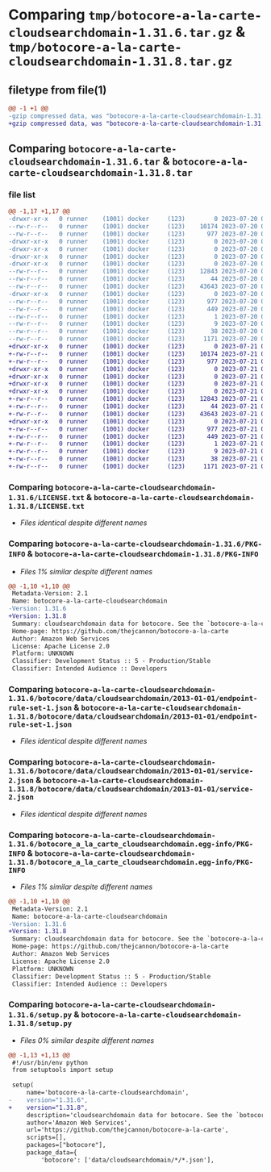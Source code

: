 # Comparing `tmp/botocore-a-la-carte-cloudsearchdomain-1.31.6.tar.gz` & `tmp/botocore-a-la-carte-cloudsearchdomain-1.31.8.tar.gz`

## filetype from file(1)

```diff
@@ -1 +1 @@
-gzip compressed data, was "botocore-a-la-carte-cloudsearchdomain-1.31.6.tar", last modified: Thu Jul 20 01:20:04 2023, max compression
+gzip compressed data, was "botocore-a-la-carte-cloudsearchdomain-1.31.8.tar", last modified: Fri Jul 21 01:21:12 2023, max compression
```

## Comparing `botocore-a-la-carte-cloudsearchdomain-1.31.6.tar` & `botocore-a-la-carte-cloudsearchdomain-1.31.8.tar`

### file list

```diff
@@ -1,17 +1,17 @@
-drwxr-xr-x   0 runner    (1001) docker     (123)        0 2023-07-20 01:20:04.534555 botocore-a-la-carte-cloudsearchdomain-1.31.6/
--rw-r--r--   0 runner    (1001) docker     (123)    10174 2023-07-20 01:20:04.000000 botocore-a-la-carte-cloudsearchdomain-1.31.6/LICENSE.txt
--rw-r--r--   0 runner    (1001) docker     (123)      977 2023-07-20 01:20:04.534555 botocore-a-la-carte-cloudsearchdomain-1.31.6/PKG-INFO
-drwxr-xr-x   0 runner    (1001) docker     (123)        0 2023-07-20 01:20:04.530555 botocore-a-la-carte-cloudsearchdomain-1.31.6/botocore/
-drwxr-xr-x   0 runner    (1001) docker     (123)        0 2023-07-20 01:20:04.530555 botocore-a-la-carte-cloudsearchdomain-1.31.6/botocore/data/
-drwxr-xr-x   0 runner    (1001) docker     (123)        0 2023-07-20 01:20:04.530555 botocore-a-la-carte-cloudsearchdomain-1.31.6/botocore/data/cloudsearchdomain/
-drwxr-xr-x   0 runner    (1001) docker     (123)        0 2023-07-20 01:20:04.530555 botocore-a-la-carte-cloudsearchdomain-1.31.6/botocore/data/cloudsearchdomain/2013-01-01/
--rw-r--r--   0 runner    (1001) docker     (123)    12843 2023-07-20 01:19:55.000000 botocore-a-la-carte-cloudsearchdomain-1.31.6/botocore/data/cloudsearchdomain/2013-01-01/endpoint-rule-set-1.json
--rw-r--r--   0 runner    (1001) docker     (123)       44 2023-07-20 01:19:55.000000 botocore-a-la-carte-cloudsearchdomain-1.31.6/botocore/data/cloudsearchdomain/2013-01-01/examples-1.json
--rw-r--r--   0 runner    (1001) docker     (123)    43643 2023-07-20 01:19:55.000000 botocore-a-la-carte-cloudsearchdomain-1.31.6/botocore/data/cloudsearchdomain/2013-01-01/service-2.json
-drwxr-xr-x   0 runner    (1001) docker     (123)        0 2023-07-20 01:20:04.534555 botocore-a-la-carte-cloudsearchdomain-1.31.6/botocore_a_la_carte_cloudsearchdomain.egg-info/
--rw-r--r--   0 runner    (1001) docker     (123)      977 2023-07-20 01:20:04.000000 botocore-a-la-carte-cloudsearchdomain-1.31.6/botocore_a_la_carte_cloudsearchdomain.egg-info/PKG-INFO
--rw-r--r--   0 runner    (1001) docker     (123)      449 2023-07-20 01:20:04.000000 botocore-a-la-carte-cloudsearchdomain-1.31.6/botocore_a_la_carte_cloudsearchdomain.egg-info/SOURCES.txt
--rw-r--r--   0 runner    (1001) docker     (123)        1 2023-07-20 01:20:04.000000 botocore-a-la-carte-cloudsearchdomain-1.31.6/botocore_a_la_carte_cloudsearchdomain.egg-info/dependency_links.txt
--rw-r--r--   0 runner    (1001) docker     (123)        9 2023-07-20 01:20:04.000000 botocore-a-la-carte-cloudsearchdomain-1.31.6/botocore_a_la_carte_cloudsearchdomain.egg-info/top_level.txt
--rw-r--r--   0 runner    (1001) docker     (123)       38 2023-07-20 01:20:04.534555 botocore-a-la-carte-cloudsearchdomain-1.31.6/setup.cfg
--rw-r--r--   0 runner    (1001) docker     (123)     1171 2023-07-20 01:20:04.000000 botocore-a-la-carte-cloudsearchdomain-1.31.6/setup.py
+drwxr-xr-x   0 runner    (1001) docker     (123)        0 2023-07-21 01:21:12.898771 botocore-a-la-carte-cloudsearchdomain-1.31.8/
+-rw-r--r--   0 runner    (1001) docker     (123)    10174 2023-07-21 01:21:12.000000 botocore-a-la-carte-cloudsearchdomain-1.31.8/LICENSE.txt
+-rw-r--r--   0 runner    (1001) docker     (123)      977 2023-07-21 01:21:12.898771 botocore-a-la-carte-cloudsearchdomain-1.31.8/PKG-INFO
+drwxr-xr-x   0 runner    (1001) docker     (123)        0 2023-07-21 01:21:12.898771 botocore-a-la-carte-cloudsearchdomain-1.31.8/botocore/
+drwxr-xr-x   0 runner    (1001) docker     (123)        0 2023-07-21 01:21:12.898771 botocore-a-la-carte-cloudsearchdomain-1.31.8/botocore/data/
+drwxr-xr-x   0 runner    (1001) docker     (123)        0 2023-07-21 01:21:12.898771 botocore-a-la-carte-cloudsearchdomain-1.31.8/botocore/data/cloudsearchdomain/
+drwxr-xr-x   0 runner    (1001) docker     (123)        0 2023-07-21 01:21:12.898771 botocore-a-la-carte-cloudsearchdomain-1.31.8/botocore/data/cloudsearchdomain/2013-01-01/
+-rw-r--r--   0 runner    (1001) docker     (123)    12843 2023-07-21 01:21:06.000000 botocore-a-la-carte-cloudsearchdomain-1.31.8/botocore/data/cloudsearchdomain/2013-01-01/endpoint-rule-set-1.json
+-rw-r--r--   0 runner    (1001) docker     (123)       44 2023-07-21 01:21:06.000000 botocore-a-la-carte-cloudsearchdomain-1.31.8/botocore/data/cloudsearchdomain/2013-01-01/examples-1.json
+-rw-r--r--   0 runner    (1001) docker     (123)    43643 2023-07-21 01:21:06.000000 botocore-a-la-carte-cloudsearchdomain-1.31.8/botocore/data/cloudsearchdomain/2013-01-01/service-2.json
+drwxr-xr-x   0 runner    (1001) docker     (123)        0 2023-07-21 01:21:12.898771 botocore-a-la-carte-cloudsearchdomain-1.31.8/botocore_a_la_carte_cloudsearchdomain.egg-info/
+-rw-r--r--   0 runner    (1001) docker     (123)      977 2023-07-21 01:21:12.000000 botocore-a-la-carte-cloudsearchdomain-1.31.8/botocore_a_la_carte_cloudsearchdomain.egg-info/PKG-INFO
+-rw-r--r--   0 runner    (1001) docker     (123)      449 2023-07-21 01:21:12.000000 botocore-a-la-carte-cloudsearchdomain-1.31.8/botocore_a_la_carte_cloudsearchdomain.egg-info/SOURCES.txt
+-rw-r--r--   0 runner    (1001) docker     (123)        1 2023-07-21 01:21:12.000000 botocore-a-la-carte-cloudsearchdomain-1.31.8/botocore_a_la_carte_cloudsearchdomain.egg-info/dependency_links.txt
+-rw-r--r--   0 runner    (1001) docker     (123)        9 2023-07-21 01:21:12.000000 botocore-a-la-carte-cloudsearchdomain-1.31.8/botocore_a_la_carte_cloudsearchdomain.egg-info/top_level.txt
+-rw-r--r--   0 runner    (1001) docker     (123)       38 2023-07-21 01:21:12.898771 botocore-a-la-carte-cloudsearchdomain-1.31.8/setup.cfg
+-rw-r--r--   0 runner    (1001) docker     (123)     1171 2023-07-21 01:21:12.000000 botocore-a-la-carte-cloudsearchdomain-1.31.8/setup.py
```

### Comparing `botocore-a-la-carte-cloudsearchdomain-1.31.6/LICENSE.txt` & `botocore-a-la-carte-cloudsearchdomain-1.31.8/LICENSE.txt`

 * *Files identical despite different names*

### Comparing `botocore-a-la-carte-cloudsearchdomain-1.31.6/PKG-INFO` & `botocore-a-la-carte-cloudsearchdomain-1.31.8/PKG-INFO`

 * *Files 1% similar despite different names*

```diff
@@ -1,10 +1,10 @@
 Metadata-Version: 2.1
 Name: botocore-a-la-carte-cloudsearchdomain
-Version: 1.31.6
+Version: 1.31.8
 Summary: cloudsearchdomain data for botocore. See the `botocore-a-la-carte` package for more info.
 Home-page: https://github.com/thejcannon/botocore-a-la-carte
 Author: Amazon Web Services
 License: Apache License 2.0
 Platform: UNKNOWN
 Classifier: Development Status :: 5 - Production/Stable
 Classifier: Intended Audience :: Developers
```

### Comparing `botocore-a-la-carte-cloudsearchdomain-1.31.6/botocore/data/cloudsearchdomain/2013-01-01/endpoint-rule-set-1.json` & `botocore-a-la-carte-cloudsearchdomain-1.31.8/botocore/data/cloudsearchdomain/2013-01-01/endpoint-rule-set-1.json`

 * *Files identical despite different names*

### Comparing `botocore-a-la-carte-cloudsearchdomain-1.31.6/botocore/data/cloudsearchdomain/2013-01-01/service-2.json` & `botocore-a-la-carte-cloudsearchdomain-1.31.8/botocore/data/cloudsearchdomain/2013-01-01/service-2.json`

 * *Files identical despite different names*

### Comparing `botocore-a-la-carte-cloudsearchdomain-1.31.6/botocore_a_la_carte_cloudsearchdomain.egg-info/PKG-INFO` & `botocore-a-la-carte-cloudsearchdomain-1.31.8/botocore_a_la_carte_cloudsearchdomain.egg-info/PKG-INFO`

 * *Files 1% similar despite different names*

```diff
@@ -1,10 +1,10 @@
 Metadata-Version: 2.1
 Name: botocore-a-la-carte-cloudsearchdomain
-Version: 1.31.6
+Version: 1.31.8
 Summary: cloudsearchdomain data for botocore. See the `botocore-a-la-carte` package for more info.
 Home-page: https://github.com/thejcannon/botocore-a-la-carte
 Author: Amazon Web Services
 License: Apache License 2.0
 Platform: UNKNOWN
 Classifier: Development Status :: 5 - Production/Stable
 Classifier: Intended Audience :: Developers
```

### Comparing `botocore-a-la-carte-cloudsearchdomain-1.31.6/setup.py` & `botocore-a-la-carte-cloudsearchdomain-1.31.8/setup.py`

 * *Files 0% similar despite different names*

```diff
@@ -1,13 +1,13 @@
 #!/usr/bin/env python
 from setuptools import setup
 
 setup(
     name='botocore-a-la-carte-cloudsearchdomain',
-    version="1.31.6",
+    version="1.31.8",
     description='cloudsearchdomain data for botocore. See the `botocore-a-la-carte` package for more info.',
     author='Amazon Web Services',
     url='https://github.com/thejcannon/botocore-a-la-carte',
     scripts=[],
     packages=["botocore"],
     package_data={
         'botocore': ['data/cloudsearchdomain/*/*.json'],
```

